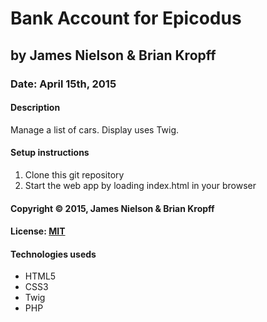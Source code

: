 # Bank Account for Epicodus
## by James Nielson & Brian Kropff
### Date: April 15th, 2015
#### Description
Manage a list of cars.  Display uses Twig.

#### Setup instructions
1. Clone this git repository
2. Start the web app by loading index.html in your browser

#### Copyright © 2015, James Nielson & Brian Kropff

#### License: [MIT](https://github.com/twbs/bootstrap/blob/master/LICENSE)  

#### Technologies useds
- HTML5
- CSS3
- Twig
- PHP
